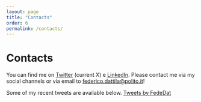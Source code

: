 ```yaml
---
layout: page
title: "Contacts"
order: 6
permalink: /contacts/
---
```

# Contacts

You can find me on [Twitter](https://twitter.com/FedeDat) (current X) e [LinkedIn](https://www.linkedin.com/in/federico-dattila/). 
Please contact me via my social channels or via email to [federico.dattila@polito.it](mailto:federico.dattila@polito.it)!

Some of my recent tweets are available below.
<a class="twitter-timeline" href="https://twitter.com/FedeDat?ref_src=twsrc%5Etfw">Tweets by FedeDat</a> <script async src="https://platform.twitter.com/widgets.js" charset="utf-8"></script> 
